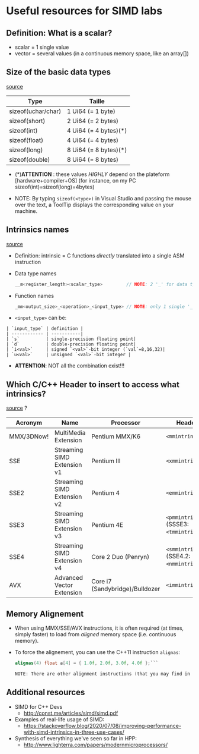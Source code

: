 # Useful resources for SIMD labs

## Definition: What is a scalar?

- scalar = 1 single value
- vector = several values (in a continuous memory space, like an array[])


## Size of the basic data types

[source](https://stackoverflow.com/questions/14821738/size-of-basic-data-types-in-c)

| Type               | Taille               |
|--------------------|----------------------|
| sizeof(uchar/char) | 1 Ui64 (= 1 byte)    |
| sizeof(short)      | 2 Ui64 (= 2 bytes)   |
| sizeof(int)        | 4 Ui64 (= 4 bytes)(\*)|
| sizeof(float)      | 4 Ui64 (= 4 bytes)   |
| sizeof(long)       | 8 Ui64 (= 8 bytes)(\*)|
| sizeof(double)     | 8 Ui64 (= 8 bytes)   |

  - (\*)**ATTENTION** : these values *HIGHLY* depend on the plateform [hardware+compiler+OS] (for instance, on my PC sizeof(int)=sizeof(long)=4bytes)

  - NOTE: By typing `sizeof(<type>)` in Visual Studio and passing the mouse over the text, a ToolTip displays the corresponding value on your machine.


## Intrinsics names

[source](https://software.intel.com/en-us/cpp-compiler-developer-guide-and-reference-naming-and-usage-syntax)

  - Definition: intrinsic = C functions *directly* translated into a single ASM instruction


  - Data type names

    ```c
    __m<register_length><scalar_type>         // NOTE: 2 '_' for data types```

  - Function names

    ```c
    _mm<output_size>_<operation>_<input_type> // NOTE: only 1 single '_' for functions```

   - `<input_type>` can be:

    | `input_type` | definition |
    | ------------ | -----------|
    | `s`          | single-precision floating point|
    | `d`          | double-precision floating point|
    | `i<val>`     | signed `<val>`-bit integer (`val`=8,16,32)|
    | `u<val>`     | unsigned `<val>`-bit integer |

  - **ATTENTION**: NOT all the combination exist!!!

## Which C/C++ Header to insert to access what intrinsics?

[source](https://stackoverflow.com/questions/11228855/header-files-for-x86-simd-intrinsics#11228864) ?

| Acronym    | Name                        | Processor            | Header          |
|------------|-----------------------------|----------------------|----------------|
| MMX/3DNow! | MultiMedia Extension        | Pentium MMX/K6       | `<mmintrin.h>`  |
| SSE        | Streaming SIMD Extension v1 | Pentium III          | `<xmmintrin.h>` |
| SSE2       | Streaming SIMD Extension v2 | Pentium 4            | `<emmintrin.h>` |
| SSE3       | Streaming SIMD Extension v3 | Pentium 4E           | `<pmmintrin.h>` (SSSE3: `<tmmintrin.h>`)|
| SSE4       | Streaming SIMD Extension v4 | Core 2 Duo (Penryn)  | `<smmintrin.h>` (SSE4.2: `<nmmintrin.h>`) |
| AVX        | Advanced Vector Extension   | Core i7 (Sandybridge)/Bulldozer | `<immintrin.h>` |

## Memory Alignement

- When using MMX/SSE/AVX instructions, it is often required (at times, simply faster) to load from *aligned* memory space (i.e. continuous memory).

- To force the alignement, you can use the C++11 instruction `alignas`:

    ```c
    alignas(4) float a[4] = { 1.0f, 2.0f, 3.0f, 4.0f };```

  NOTE: There are other alignment instructions (that you may find in various forums), but they are often specific to a compiler. Thus, prefer the portable method above.

## Additional resources
- SIMD for C++ Devs
  - http://const.me/articles/simd/simd.pdf
- Examples of real-life usage of SIMD:
  - https://stackoverflow.blog/2020/07/08/improving-performance-with-simd-intrinsics-in-three-use-cases/
- Synthesis of everything we've seen so far in HPP:
  - http://www.lighterra.com/papers/modernmicroprocessors/
